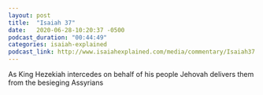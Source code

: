 ```yaml
---
layout: post
title:  "Isaiah 37"
date:   2020-06-28-10:20:37 -0500
podcast_duration: "00:44:49"
categories: isaiah-explained
podcast_link: http://www.isaiahexplained.com/media/commentary/Isaiah37.mp3
---
```

As King Hezekiah intercedes on behalf of his people Jehovah delivers them from the besieging Assyrians
